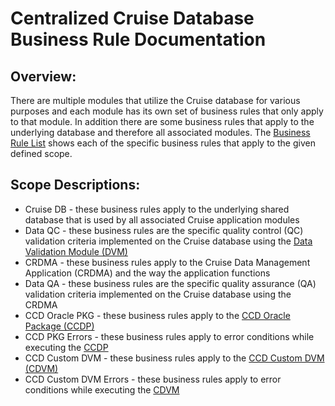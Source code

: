 # Centralized Cruise Database Business Rule Documentation

## Overview:
There are multiple modules that utilize the Cruise database for various purposes and each module has its own set of business rules that only apply to that module. In addition there are some business rules that apply to the underlying database and therefore all associated modules. The [Business Rule List](./Centralized%20Cruise%20Database%20-%20Business%20Rule%20List.xlsx) shows each of the specific business rules that apply to the given defined scope.

## Scope Descriptions:
-   Cruise DB - these business rules apply to the underlying shared database that is used by all associated Cruise application modules
-   Data QC - these business rules are the specific quality control (QC) validation criteria implemented on the Cruise database using the [Data Validation Module (DVM)](https://github.com/PIFSC-NMFS-NOAA/PIFSC-DataValidationModule)
-   CRDMA - these business rules apply to the Cruise Data Management Application (CRDMA) and the way the application functions
-   Data QA - these business rules are the specific quality assurance (QA) validation criteria implemented on the Cruise database using the CRDMA
-   CCD Oracle PKG - these business rules apply to the [CCD Oracle Package (CCDP)](./packages/CCDP/CCDP%20Documentation.md)
-   CCD PKG Errors - these business rules apply to error conditions while executing the [CCDP](./packages/CCDP/CCDP%20Documentation.md)
-   CCD Custom DVM - these business rules apply to the [CCD Custom DVM (CDVM)](./packages/CDVM/CDVM%20Documentation.md)
-   CCD Custom DVM Errors - these business rules apply to error conditions while executing the [CDVM](./packages/CDVM/CDVM%20Documentation.md)
